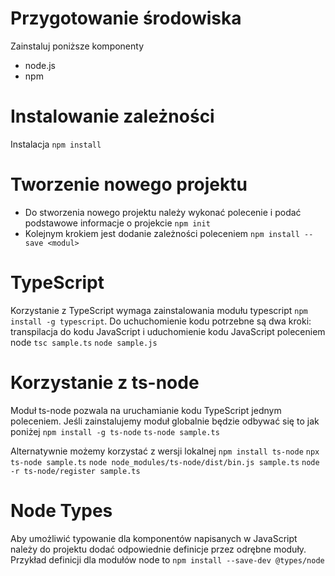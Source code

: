 # Przygotowanie środowiska
Zainstaluj poniższe komponenty
* node.js
* npm 
# Instalowanie zależności
Instalacja
`npm install`

# Tworzenie nowego projektu
* Do stworzenia nowego projektu należy wykonać polecenie i podać podstawowe informacje o projekcie
`npm init`
* Kolejnym krokiem jest dodanie zależności poleceniem
`npm install --save <modul>`

# TypeScript
Korzystanie z TypeScript wymaga zainstalowania modułu typescript `npm install -g typescript`. Do uchuchomienie kodu potrzebne są dwa kroki: transpilacja do kodu JavaScript i uduchomienie kodu JavaScript poleceniem node
`tsc sample.ts`
`node sample.js`

# Korzystanie z ts-node
Moduł ts-node pozwala na uruchamianie kodu TypeScript jednym poleceniem. Jeśli zainstalujemy moduł globalnie będzie odbywać się to jak poniżej
`npm install -g ts-node`
`ts-node sample.ts`

Alternatywnie możemy korzystać z wersji lokalnej
`npm install ts-node`
`npx ts-node sample.ts`
`node node_modules/ts-node/dist/bin.js sample.ts`
`node -r ts-node/register sample.ts`

# Node Types
Aby umożliwić typowanie dla komponentów napisanych w JavaScript należy do projektu dodać odpowiednie definicje przez odrębne moduły. Przykład definicji dla modułów node to 
`npm install --save-dev @types/node`
